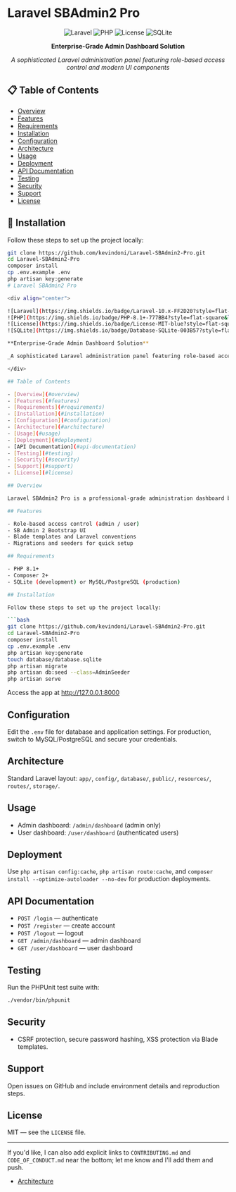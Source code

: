 # Laravel SBAdmin2 Pro

<div align="center">

![Laravel](https://img.shields.io/badge/Laravel-10.x-FF2D20?style=flat-square&logo=laravel)
![PHP](https://img.shields.io/badge/PHP-8.1+-777BB4?style=flat-square&logo=php)
![License](https://img.shields.io/badge/License-MIT-blue?style=flat-square)
![SQLite](https://img.shields.io/badge/Database-SQLite-003B57?style=flat-square&logo=sqlite)

**Enterprise-Grade Admin Dashboard Solution**

_A sophisticated Laravel administration panel featuring role-based access control and modern UI components_

</div>

## 📋 Table of Contents

-   [Overview](#overview)
-   [Features](#features)
-   [Requirements](#requirements)
-   [Installation](#installation)
-   [Configuration](#configuration)
-   [Architecture](#architecture)
-   [Usage](#usage)
-   [Deployment](#deployment)
-   [API Documentation](#api-documentation)
-   [Testing](#testing)
-   [Security](#security)
-   [Support](#support)
-   [License](#license)

## 🚀 Installation

Follow these steps to set up the project locally:

````bash
git clone https://github.com/kevindoni/Laravel-SBAdmin2-Pro.git
cd Laravel-SBAdmin2-Pro
composer install
cp .env.example .env
php artisan key:generate
# Laravel SBAdmin2 Pro

<div align="center">

![Laravel](https://img.shields.io/badge/Laravel-10.x-FF2D20?style=flat-square&logo=laravel)
![PHP](https://img.shields.io/badge/PHP-8.1+-777BB4?style=flat-square&logo=php)
![License](https://img.shields.io/badge/License-MIT-blue?style=flat-square)
![SQLite](https://img.shields.io/badge/Database-SQLite-003B57?style=flat-square&logo=sqlite)

**Enterprise-Grade Admin Dashboard Solution**

_A sophisticated Laravel administration panel featuring role-based access control and modern UI components_

</div>

## Table of Contents

- [Overview](#overview)
- [Features](#features)
- [Requirements](#requirements)
- [Installation](#installation)
- [Configuration](#configuration)
- [Architecture](#architecture)
- [Usage](#usage)
- [Deployment](#deployment)
- [API Documentation](#api-documentation)
- [Testing](#testing)
- [Security](#security)
- [Support](#support)
- [License](#license)

## Overview

Laravel SBAdmin2 Pro is a professional-grade administration dashboard built on the Laravel framework, integrated with the SB Admin 2 Bootstrap theme. This solution provides a robust foundation for enterprise applications requiring multi-tier user management and sophisticated administrative capabilities.

## Features

- Role-based access control (admin / user)
- SB Admin 2 Bootstrap UI
- Blade templates and Laravel conventions
- Migrations and seeders for quick setup

## Requirements

- PHP 8.1+
- Composer 2+
- SQLite (development) or MySQL/PostgreSQL (production)

## Installation

Follow these steps to set up the project locally:

```bash
git clone https://github.com/kevindoni/Laravel-SBAdmin2-Pro.git
cd Laravel-SBAdmin2-Pro
composer install
cp .env.example .env
php artisan key:generate
touch database/database.sqlite
php artisan migrate
php artisan db:seed --class=AdminSeeder
php artisan serve
````

Access the app at http://127.0.0.1:8000

## Configuration

Edit the `.env` file for database and application settings. For production, switch to MySQL/PostgreSQL and secure your credentials.

## Architecture

Standard Laravel layout: `app/`, `config/`, `database/`, `public/`, `resources/`, `routes/`, `storage/`.

## Usage

-   Admin dashboard: `/admin/dashboard` (admin only)
-   User dashboard: `/user/dashboard` (authenticated users)

## Deployment

Use `php artisan config:cache`, `php artisan route:cache`, and `composer install --optimize-autoloader --no-dev` for production deployments.

## API Documentation

-   `POST /login` — authenticate
-   `POST /register` — create account
-   `POST /logout` — logout
-   `GET /admin/dashboard` — admin dashboard
-   `GET /user/dashboard` — user dashboard

## Testing

Run the PHPUnit test suite with:

```bash
./vendor/bin/phpunit
```

## Security

-   CSRF protection, secure password hashing, XSS protection via Blade templates.

## Support

Open issues on GitHub and include environment details and reproduction steps.

## License

MIT — see the `LICENSE` file.

---

If you'd like, I can also add explicit links to `CONTRIBUTING.md` and `CODE_OF_CONDUCT.md` near the bottom; let me know and I'll add them and push.

-   [Architecture](#architecture)
